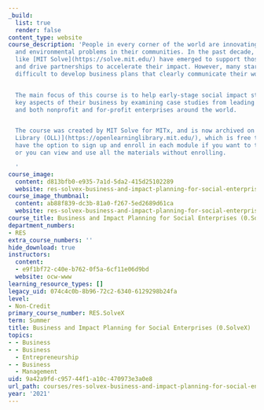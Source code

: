```yaml
---
_build:
  list: true
  render: false
content_type: website
course_description: 'People in every corner of the world are innovating to solve social
  and environmental problems in their communities. In the past decade, new programs
  like [MIT Solve](https://solve.mit.edu/) have emerged to support those social entrepreneurs
  and drive partnerships to accelerate their impact. However, many startups find it
  difficult to develop business plans that clearly communicate their work and impact.


  The main focus of this course is to help early-stage social impact startups define
  key aspects of their business by examining case studies from leading social entrepreneurs
  and both nonprofit and for-profit enterprises around the world.


  The course was created by MIT Solve for MITx, and is now archived on the [Open Learning
  Library (OLL)](https://openlearninglibrary.mit.edu/), which is free to use. You
  have the option to sign up and enroll in each module if you want to track your progress,
  or you can view and use all the materials without enrolling.

  '
course_image:
  content: d813bfb0-e935-7a1d-5da2-415d25102289
  website: res-solvex-business-and-impact-planning-for-social-enterprises-0-solvex-summer-2021
course_image_thumbnail:
  content: ab88f839-dc3b-81a0-f267-5ed2689d61ca
  website: res-solvex-business-and-impact-planning-for-social-enterprises-0-solvex-summer-2021
course_title: Business and Impact Planning for Social Enterprises (0.SolveX)
department_numbers:
- RES
extra_course_numbers: ''
hide_download: true
instructors:
  content:
  - e9f1bf72-c40e-b762-0f5a-6cf11e06d9bd
  website: ocw-www
learning_resource_types: []
legacy_uid: 074c4c0b-8b96-72c2-6340-6129298b24fa
level:
- Non-Credit
primary_course_number: RES.SolveX
term: Summer
title: Business and Impact Planning for Social Enterprises (0.SolveX)
topics:
- - Business
- - Business
  - Entrepreneurship
- - Business
  - Management
uid: 9a42a9fd-c957-44f1-a10c-470973e3a0e8
url_path: courses/res-solvex-business-and-impact-planning-for-social-enterprises-0-solvex-summer-2021
year: '2021'
---
```

